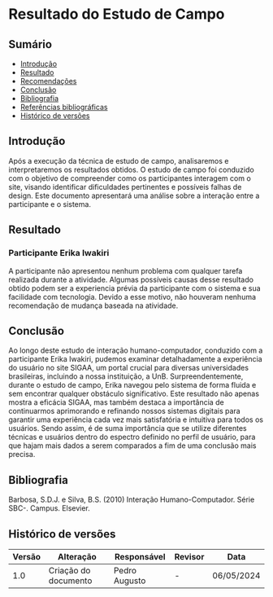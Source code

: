 # Resultado do Estudo de Campo

## Sumário 
* [Introdução](#Introdução)
* [Resultado](#Resultado)
* [Recomendações](#Recomendações)
* [Conclusão](#Conclusão)
* [Bibliografia](#Bibliografia)
* [Referências bibliográficas](#Referências)
* [Histórico de versões](#Histórico-de-versões)

## Introdução
Após a execução da técnica de estudo de campo, analisaremos e interpretaremos os resultados obtidos. O estudo de campo foi 
conduzido com o objetivo de compreender como os participantes interagem com o site, visando identificar 
dificuldades pertinentes e possíveis falhas de design. Este documento apresentará uma análise sobre a interação entre a participante e
o sistema.

## Resultado

### Participante Erika Iwakiri
A participante não apresentou nenhum problema com qualquer tarefa realizada durante a atividade. Algumas possíveis causas desse resultado obtido
podem ser a experiencia prévia da participante com o sistema e sua facilidade com tecnologia. Devido a esse motivo, não houveram nenhuma recomendação
de mudança baseada na atividade.

## Conclusão
Ao longo deste estudo de interação humano-computador, conduzido com a participante Erika Iwakiri, pudemos examinar detalhadamente a experiência do usuário no site SIGAA, um portal crucial para diversas universidades brasileiras, incluindo a nossa instituição, a UnB. Surpreendentemente, durante o estudo de campo, Erika navegou pelo sistema de forma fluida e sem encontrar qualquer obstáculo significativo. Este resultado não apenas mostra a eficácia SIGAA, mas também destaca a importância de continuarmos aprimorando e refinando nossos sistemas digitais para garantir uma experiência cada vez mais satisfatória e intuitiva para todos os usuários. Sendo assim, é de suma importância que
se utilize diferentes técnicas e usuários dentro do espectro definido no perfil de usuário, para que hajam mais dados a serem comparados a fim de uma conclusão mais precisa.

## Bibliografia

Barbosa, S.D.J. e Silva, B.S. (2010) Interação Humano-Computador. Série SBC-. Campus. Elsevier.

## Histórico de versões

| Versão | Alteração                     | Responsável    | Revisor         | Data       |
|--------|-------------------------------|----------------|---------------- |------------|
| 1.0    | Criação do documento          | Pedro Augusto | -               | 06/05/2024 |

